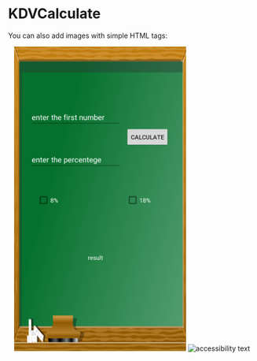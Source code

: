 # KDVCalculate


You can also add images with simple HTML tags:

<p align="center">
  <img src="KDVCalculate.PNG" width="350" title="hover text">
  <img src="your_relative_path_here_number_2_large_name" width="350" alt="accessibility text">
</p>
